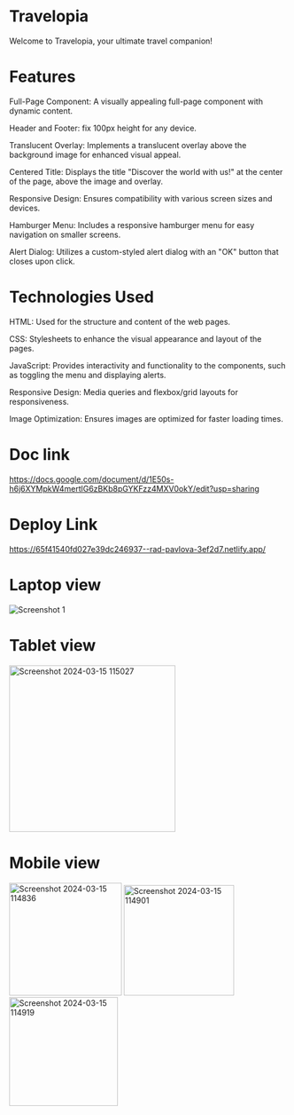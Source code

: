 # Travelopia
Welcome to Travelopia, your ultimate travel companion! 

# Features
Full-Page Component: A visually appealing full-page component with dynamic content.

Header and Footer: fix 100px height for any device.

Translucent Overlay: Implements a translucent overlay above the background image for enhanced visual appeal.

Centered Title: Displays the title "Discover the world with us!" at the center of the page, above the image and overlay.

Responsive Design: Ensures compatibility with various screen sizes and devices.

Hamburger Menu: Includes a responsive hamburger menu for easy navigation on smaller screens.

Alert Dialog: Utilizes a custom-styled alert dialog with an "OK" button that closes upon click.

# Technologies Used
HTML: Used for the structure and content of the web pages.

CSS: Stylesheets to enhance the visual appearance and layout of the pages.

JavaScript: Provides interactivity and functionality to the components, such as toggling the menu and displaying alerts.

Responsive Design: Media queries and flexbox/grid layouts for responsiveness.

Image Optimization: Ensures images are optimized for faster loading times.

# Doc link
https://docs.google.com/document/d/1E50s-h6j6XYMpkW4mertlG6zBKb8pGYKFzz4MXV0okY/edit?usp=sharing

# Deploy Link
https://65f41540fd027e39dc246937--rad-pavlova-3ef2d7.netlify.app/

# Laptop view

![Screenshot 1](https://github.com/Rensi2411/travelopia-interview/assets/131978061/95b7431c-2c28-449a-90b7-94424462f0cd)

# Tablet view

<img width="300" alt="Screenshot 2024-03-15 115027" src="https://github.com/Rensi2411/travelopia-interview/assets/131978061/c30cfce1-6e40-47ff-9a7b-0ede6b76353d">

# Mobile view

<img width="203" alt="Screenshot 2024-03-15 114836" src="https://github.com/Rensi2411/travelopia-interview/assets/131978061/4aad0035-b54f-4e5d-a5d5-2b92e88a2f3f">
<img width="199" alt="Screenshot 2024-03-15 114901" src="https://github.com/Rensi2411/travelopia-interview/assets/131978061/1e8c3ccb-fd4e-4533-bb3c-d69844dbbdcd">
<img width="196" alt="Screenshot 2024-03-15 114919" src="https://github.com/Rensi2411/travelopia-interview/assets/131978061/99c8a0d2-acfd-4549-ad58-757bf9fd90fd">

